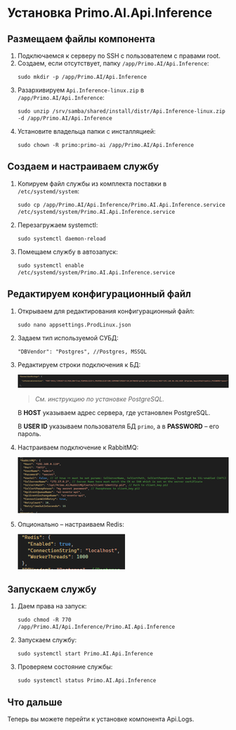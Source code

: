 # Установка Primo.AI.Api.Inference 

## Размещаем файлы компонента

1. Подключаемся к серверу по SSH с пользователем с правами root. 
1. Создаем, если отсутствует, папку `/app/Primo.AI/Api.Inference`:
   ```
   sudo mkdir -p /app/Primo.AI/Api.Inference
   ```
1. Разархивируем `Api.Inference-linux.zip` в `/app/Primo.AI/Api.Inference`:
   ```
   sudo unzip /srv/samba/shared/install/distr/Api.Inference-linux.zip -d /app/Primo.AI/Api.Inference
   ```
1. Установите владельца папки с инсталляцией:
   ```
   sudo chown -R primo:primo-ai /app/Primo.AI/Api.Inference
   ```

## Создаем и настраиваем службу
	 
1. Копируем файл службы из комплекта поставки в `/etc/systemd/system`:
   ```
   sudo cp /app/Primo.AI/Api.Inference/Primo.AI.Api.Inference.service /etc/systemd/system/Primo.AI.Api.Inference.service
   ```
1. Перезагружаем systemctl:
   ```
   sudo systemctl daemon-reload	
   ```
   
1. Помещаем службу в автозапуск:
   ```
   sudo systemctl enable /etc/systemd/system/Primo.AI.Api.Inference.service
   ```

## Редактируем конфигурационный файл
1. Открываем для редактирования конфигурационный файл:
   ```
   sudo nano appsettings.ProdLinux.json
   ```
1. Задаем тип используемой СУБД:
   ```
   "DBVendor": "Postgres", //Postgres, MSSQL
   ```
 
1. Редактируем строки подключения к БД:

   ![](<../../../../.gitbook/assets1/primo-ai/install/inference/inference-1.png>)
   
   > *Cм. инструкцию по установке PostgreSQL.*
   
   В **HOST** указываем адрес сервера, где установлен PostgreSQL.	
   
   В **USER ID** указываем пользователя БД `primo`, а в **PASSWORD** – его пароль.

1. Настраиваем подключение к RabbitMQ:
 
   ![](<../../../../.gitbook/assets1/primo-ai/install/inference/inference-2.png>)
   
1. Опционально – настраиваем Redis:
 
   ![](<../../../../.gitbook/assets1/primo-ai/install/inference/inference-3.png>)


## Запускаем службу

1. Даем права на запуск:
   ```
   sudo chmod -R 770 /app/Primo.AI/Api.Inference/Primo.AI.Api.Inference
   ```
1. Запускаем службу:
   ```
   sudo systemctl start Primo.AI.Api.Inference
   ```
1. Проверяем состояние службы:
   ```
   sudo systemctl status Primo.AI.Api.Inference
   ```

## Что дальше

Теперь вы можете перейти к установке компонента Api.Logs.
